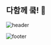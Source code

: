 ## 다함께 쿸! 👋

![header](https://capsule-render.vercel.app/api?type=Waving&color=ffff00&height=300&section=header&text=Cookudasse&fontSize=90)

![footer](https://capsule-render.vercel.app/api?type=Waving&color=ffff00&height=300&section=footer)

<!--

**Here are some ideas to get you started:**

🙋‍♀️ A short introduction - what is your organization all about?
🌈 Contribution guidelines - how can the community get involved?
👩‍💻 Useful resources - where can the community find your docs? Is there anything else the community should know?
🍿 Fun facts - what does your team eat for breakfast?
🧙 Remember, you can do mighty things with the power of [Markdown](https://docs.github.com/github/writing-on-github/getting-started-with-writing-and-formatting-on-github/basic-writing-and-formatting-syntax)
-->

